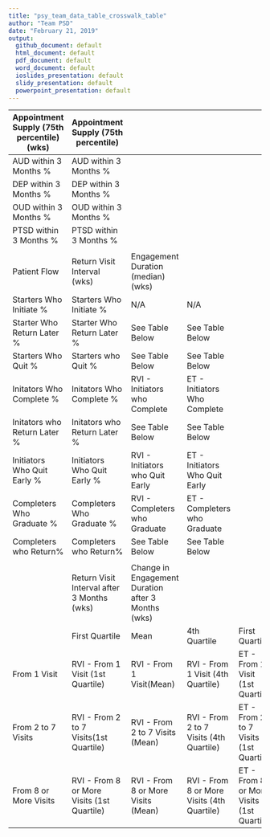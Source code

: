 ```yaml
---
title: "psy_team_data_table_crosswalk_table"
author: "Team PSD"
date: "February 21, 2019"
output: 
  github_document: default
  html_document: default
  pdf_document: default
  word_document: default
  ioslides_presentation: default
  slidy_presentation: default
  powerpoint_presentation: default
---
```

| Appointment   Supply (75th percentile)(wks) | Appointment Supply (75th   percentile)       |                                                    |                                              |                                             |                                     |                                             |
|---------------------------------------------|----------------------------------------------|----------------------------------------------------|----------------------------------------------|---------------------------------------------|-------------------------------------|---------------------------------------------|
| AUD within 3 Months %                       | AUD within 3 Months %                        |                                                    |                                              |                                             |                                     |                                             |
| DEP within 3 Months %                       | DEP within 3 Months %                        |                                                    |                                              |                                             |                                     |                                             |
| OUD within 3 Months %                       | OUD within 3 Months %                        |                                                    |                                              |                                             |                                     |                                             |
| PTSD within 3 Months %                      | PTSD within 3 Months %                       |                                                    |                                              |                                             |                                     |                                             |
|                                             |                                              |                                                    |                                              |                                             |                                     |                                             |
| Patient Flow                                | Return Visit Interval (wks)                  | Engagement Duration (median) (wks)                 |                                              |                                             |                                     |                                             |
| Starters Who Initiate %                     | Starters Who Initiate %                      | N/A                                                | N/A                                          |                                             |                                     |                                             |
| Starter Who Return Later %                  | Starter Who Return Later %                   | See Table Below                                    | See Table Below                              |                                             |                                     |                                             |
| Starters Who Quit %                         | Starters who Quit %                          | See Table Below                                    | See Table Below                              |                                             |                                     |                                             |
| Initators Who Complete %                    | Initators Who Complete %                     | RVI - Initiators who Complete                      | ET - Initiators Who Complete                 |                                             |                                     |                                             |
| Initators who Return Later %                | Initators who Return Later %                 | See Table Below                                    | See Table Below                              |                                             |                                     |                                             |
| Initiators Who Quit Early %                 | Initiators Who Quit Early %                  | RVI - Initiators who Quit Early                    | ET - Initiators Who Quit Early               |                                             |                                     |                                             |
| Completers Who Graduate %                   | Completers Who Graduate %                    | RVI - Completers who Graduate                      | ET - Completers who Graduate                 |                                             |                                     |                                             |
| Completers who Return%                      | Completers who Return%                       | See Table Below                                    | See Table Below                              |                                             |                                     |                                             |
|                                             |                                              |                                                    |                                              |                                             |                                     |                                             |
|                                             | Return Visit Interval after 3 Months (wks)   | Change in Engagement Duration after 3 Months (wks) |                                              |                                             |                                     |                                             |
|                                             | First Quartile                               | Mean                                               | 4th Quartile                                 | First Quartile                              | Mean                                | 4th Quartile                                |
| From 1 Visit                                | RVI - From 1 Visit (1st Quartile)            | RVI - From 1 Visit(Mean)                           | RVI - From 1 Visit (4th   Quartile)          | ET - From 1 Visit (1st Quartile)            | ET - From 1 Visit (Mean)            | ET - From 1 Visit (4th Quartile)            |
| From 2 to 7 Visits                          | RVI - From 2 to 7 Visits(1st   Quartile)     | RVI - From 2 to 7 Visits (Mean)                    | RVI - From 2 to 7 Visits (4th   Quartile)    | ET - From 2 to 7 Visits (1st   Quartile)    | ET - From 2 to 7 Visits (Mean)      | ET - From 2 to 7 Visits (4th   Quartile)    |
| From 8 or More Visits                       | RVI - From 8 or More Visits (1st   Quartile) | RVI - From 8 or More Visits   (Mean)               | RVI - From 8 or More Visits (4th   Quartile) | ET - From 8 or More Visits (1st   Quartile) | ET - From 8 or More Visits   (Mean) | ET - From 8 or More Visits (4th   Quartile) |
